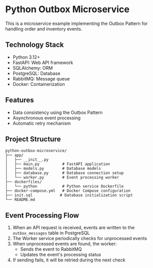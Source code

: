 # Python Outbox Microservice

This is a microservice example implementing the Outbox Pattern for handling order and inventory events.

## Technology Stack

- Python 3.12+
- FastAPI: Web API framework
- SQLAlchemy: ORM
- PostgreSQL: Database
- RabbitMQ: Message queue
- Docker: Containerization

## Features

- Data consistency using the Outbox Pattern
- Asynchronous event processing
- Automatic retry mechanism

## Project Structure

```
python-outbox-microservice/
├── app/
│   ├── __init__.py
│   ├── main.py          # FastAPI application
│   ├── models.py        # Database models
│   ├── database.py      # Database connection setup
│   └── worker.py        # Event processing worker
├── dockerfiles/
│   └── python           # Python service Dockerfile
├── docker-compose.yml   # Docker Compose configuration
├── init.sql            # Database initialization script
└── README.md
```

## Event Processing Flow

1. When an API request is received, events are written to the `outbox_messages` table in PostgreSQL
2. The Worker service periodically checks for unprocessed events
3. When unprocessed events are found, the worker:
   - Sends the event to RabbitMQ
   - Updates the event's processing status
4. If sending fails, it will be retried during the next check